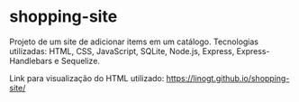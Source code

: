 # shopping-site

Projeto de um site de adicionar items em um catálogo. Tecnologias utilizadas: HTML, CSS, JavaScript, SQLite, Node.js, Express, Express-Handlebars e Sequelize.

Link para visualização do HTML utilizado: https://linogt.github.io/shopping-site/
